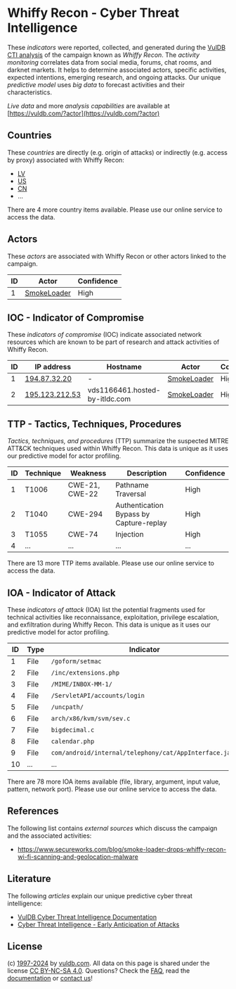 # Whiffy Recon - Cyber Threat Intelligence

These _indicators_ were reported, collected, and generated during the [VulDB CTI analysis](https://vuldb.com/?kb.cti) of the campaign known as _Whiffy Recon_. The _activity monitoring_ correlates data from social media, forums, chat rooms, and darknet markets. It helps to determine associated actors, specific activities, expected intentions, emerging research, and ongoing attacks. Our unique _predictive model_ uses _big data_ to forecast activities and their characteristics.

_Live data_ and more _analysis capabilities_ are available at [https://vuldb.com/?actor](https://vuldb.com/?actor)

## Countries

These _countries_ are directly (e.g. origin of attacks) or indirectly (e.g. access by proxy) associated with Whiffy Recon:

* [LV](https://vuldb.com/?country.lv)
* [US](https://vuldb.com/?country.us)
* [CN](https://vuldb.com/?country.cn)
* ...

There are 4 more country items available. Please use our online service to access the data.

## Actors

These _actors_ are associated with Whiffy Recon or other actors linked to the campaign.

ID | Actor | Confidence
-- | ----- | ----------
1 | [SmokeLoader](https://vuldb.com/?actor.smokeloader) | High

## IOC - Indicator of Compromise

These _indicators of compromise_ (IOC) indicate associated network resources which are known to be part of research and attack activities of Whiffy Recon.

ID | IP address | Hostname | Actor | Confidence
-- | ---------- | -------- | ----- | ----------
1 | [194.87.32.20](https://vuldb.com/?ip.194.87.32.20) | - | [SmokeLoader](https://vuldb.com/?actor.smokeloader) | High
2 | [195.123.212.53](https://vuldb.com/?ip.195.123.212.53) | vds1166461.hosted-by-itldc.com | [SmokeLoader](https://vuldb.com/?actor.smokeloader) | High

## TTP - Tactics, Techniques, Procedures

_Tactics, techniques, and procedures_ (TTP) summarize the suspected MITRE ATT&CK techniques used within Whiffy Recon. This data is unique as it uses our predictive model for actor profiling.

ID | Technique | Weakness | Description | Confidence
-- | --------- | -------- | ----------- | ----------
1 | T1006 | CWE-21, CWE-22 | Pathname Traversal | High
2 | T1040 | CWE-294 | Authentication Bypass by Capture-replay | High
3 | T1055 | CWE-74 | Injection | High
4 | ... | ... | ... | ...

There are 13 more TTP items available. Please use our online service to access the data.

## IOA - Indicator of Attack

These _indicators of attack_ (IOA) list the potential fragments used for technical activities like reconnaissance, exploitation, privilege escalation, and exfiltration during Whiffy Recon. This data is unique as it uses our predictive model for actor profiling.

ID | Type | Indicator | Confidence
-- | ---- | --------- | ----------
1 | File | `/goform/setmac` | High
2 | File | `/inc/extensions.php` | High
3 | File | `/MIME/INBOX-MM-1/` | High
4 | File | `/ServletAPI/accounts/login` | High
5 | File | `/uncpath/` | Medium
6 | File | `arch/x86/kvm/svm/sev.c` | High
7 | File | `bigdecimal.c` | Medium
8 | File | `calendar.php` | Medium
9 | File | `com/android/internal/telephony/cat/AppInterface.java` | High
10 | ... | ... | ...

There are 78 more IOA items available (file, library, argument, input value, pattern, network port). Please use our online service to access the data.

## References

The following list contains _external sources_ which discuss the campaign and the associated activities:

* https://www.secureworks.com/blog/smoke-loader-drops-whiffy-recon-wi-fi-scanning-and-geolocation-malware

## Literature

The following _articles_ explain our unique predictive cyber threat intelligence:

* [VulDB Cyber Threat Intelligence Documentation](https://vuldb.com/?kb.cti)
* [Cyber Threat Intelligence - Early Anticipation of Attacks](https://www.scip.ch/en/?labs.20201022)

## License

(c) [1997-2024](https://vuldb.com/?kb.changelog) by [vuldb.com](https://vuldb.com/?kb.about). All data on this page is shared under the license [CC BY-NC-SA 4.0](https://creativecommons.org/licenses/by-nc-sa/4.0/). Questions? Check the [FAQ](https://vuldb.com/?kb.faq), read the [documentation](https://vuldb.com/?kb) or [contact us](https://vuldb.com/?contact)!
